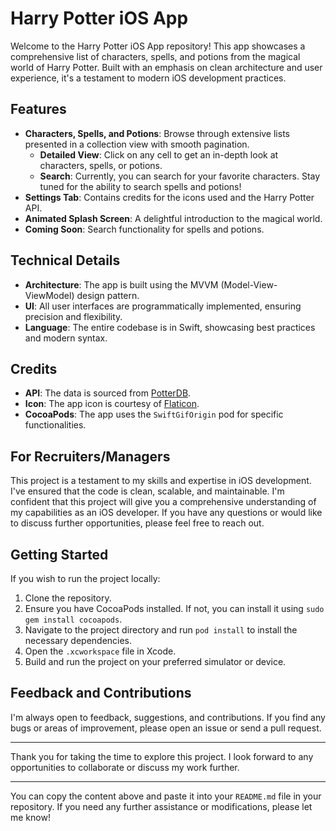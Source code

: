 # Harry Potter iOS App

Welcome to the Harry Potter iOS App repository! This app showcases a comprehensive list of characters, spells, and potions from the magical world of Harry Potter. Built with an emphasis on clean architecture and user experience, it's a testament to modern iOS development practices.

## Features

- **Characters, Spells, and Potions**: Browse through extensive lists presented in a collection view with smooth pagination.
  - **Detailed View**: Click on any cell to get an in-depth look at characters, spells, or potions.
  - **Search**: Currently, you can search for your favorite characters. Stay tuned for the ability to search spells and potions!
- **Settings Tab**: Contains credits for the icons used and the Harry Potter API.
- **Animated Splash Screen**: A delightful introduction to the magical world.
- **Coming Soon**: Search functionality for spells and potions.

## Technical Details

- **Architecture**: The app is built using the MVVM (Model-View-ViewModel) design pattern.
- **UI**: All user interfaces are programmatically implemented, ensuring precision and flexibility.
- **Language**: The entire codebase is in Swift, showcasing best practices and modern syntax.

## Credits

- **API**: The data is sourced from [PotterDB](https://docs.potterdb.com/).
- **Icon**: The app icon is courtesy of [Flaticon](https://www.flaticon.com/free-icons/harry-potter).
- **CocoaPods**: The app uses the `SwiftGifOrigin` pod for specific functionalities.

## For Recruiters/Managers

This project is a testament to my skills and expertise in iOS development. I've ensured that the code is clean, scalable, and maintainable. I'm confident that this project will give you a comprehensive understanding of my capabilities as an iOS developer. If you have any questions or would like to discuss further opportunities, please feel free to reach out.

## Getting Started

If you wish to run the project locally:

1. Clone the repository.
2. Ensure you have CocoaPods installed. If not, you can install it using `sudo gem install cocoapods`.
3. Navigate to the project directory and run `pod install` to install the necessary dependencies.
4. Open the `.xcworkspace` file in Xcode.
5. Build and run the project on your preferred simulator or device.

## Feedback and Contributions

I'm always open to feedback, suggestions, and contributions. If you find any bugs or areas of improvement, please open an issue or send a pull request.

---

Thank you for taking the time to explore this project. I look forward to any opportunities to collaborate or discuss my work further.

---

You can copy the content above and paste it into your `README.md` file in your repository. If you need any further assistance or modifications, please let me know!
